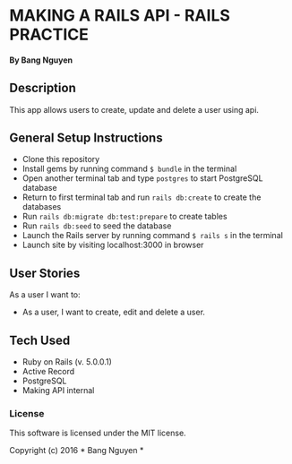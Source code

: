 # MAKING A RAILS API - RAILS PRACTICE
#### By Bang Nguyen

## Description
This app allows users to create, update and delete a user using api.

## General Setup Instructions
* Clone this repository
* Install gems by running command `$ bundle` in the terminal
* Open another terminal tab and type `postgres` to start PostgreSQL database
* Return to first terminal tab and run `rails db:create` to create the databases
* Run `rails db:migrate db:test:prepare` to create tables
* Run `rails db:seed` to seed the database
* Launch the Rails server by running command `$ rails s` in the terminal
* Launch site by visiting localhost:3000 in browser


## User Stories
As a user I want to:
* As a user, I want to create, edit and delete a user.

## Tech Used

* Ruby on Rails (v. 5.0.0.1)
* Active Record
* PostgreSQL
* Making API internal

### License

This software is licensed under the MIT license.

Copyright (c) 2016 * Bang Nguyen *
